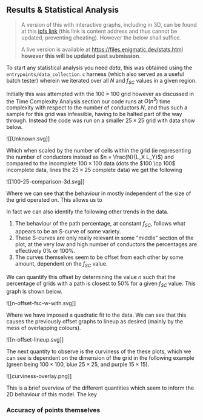 ## Results & Statistical Analysis

> A version of this with interactive graphs, including in 3D, can be found at this [ipfs link](https://ipfs.io/ipfs/QmPDXNLYyJ1r5Cg7xzRXXW1fvDWXz8dw9QeSkQNigN6QFZ?filename=Stats.html) (this link is content address and thus cannot be updated, preventing cheating). However the below shall suffice.
> 
> A live version is available at https://files.enigmatic.dev/stats.html **however this will be updated past submission**.

To start any statistical analysis you need *data*, this was obtained using the `entrypoints/data_collection.c` harness (which also served as a useful batch tester) wherein we iterated over all $N$ and $f_{SC}$ values in a given region. 

Initially this was attempted with the $100 \times 100$ grid however as discussed in the Time Complexity Analysis section our code runs at $O(n^3)$ time complexity with respect to the number of conductors $N$, and thus such a sample for this grid was infeasible, having to be halted part of the way through. Instead the code was run on a smaller $25 \times 25$ grid with data show below.

![[Unknown.svg]]

Which when scaled by the number of cells within the grid (ie representing the number of conductors instead as $n = \frac{N}{L_X L_Y}$) and compared to the incomplete $100 \times 100$ data (dots the $100 \cp 100$ incomplete data, lines the $25 \times 25$ complete data) we get the following

![[100-25-comparison-3d.svg]]

Where we can see that the behaviour in mostly independent of the size of the grid operated on. This allows us to 

In fact we can also identify the following other trends in the data.

1. The behaviour of the path percentage, at constant $f_{SC}$, follows what appears to be an S-curve of some variety.
2. These S-curves are only really relevant in some "middle" section of the plot, at the very low and high number of conductors the percentages are effectively $0\%$ or $100\%$.
3. The curves themselves seem to be offset from each other by some amount, dependent on the $f_{SC}$ value.

We can quantify this offset by determining the value $n$ such that the percentage of grids with a path is closest to $50\%$ for a given $f_{SC}$ value. This graph is shown below.

![[n-offset-fsc-w-with.svg]]

Where we have imposed a quadratic fit to the data. We can see that this causes the previously offset graphs to lineup as desired (mainly by the mess of overlapping colours).

![[n-offset-lineup.svg]]

The next quantity to observe is the curviness of the these plots, which we can see is dependent on the dimension of the grid in the following example (green being $100×100$, blue $25×25$, and purple $15×15$).

![[curviness-overlay.png]]

This is a brief overview of the different quantities which seem to inform the 2D behaviour of this model. The key 

### Accuracy of points themselves
